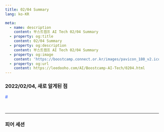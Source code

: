 ```yaml
---
title: 02/04 Summary
lang: ko-KR

meta:
  - name: description
    content: 부스트캠프 AI Tech 02/04 Summary
  - property: og:title
    content: 02/04 Summary
  - property: og:description
    content: 부스트캠프 AI Tech 02/04 Summary
  - property: og:image
    content: 'https://boostcamp.connect.or.kr/images/pavicon_180_v2.ico'
  - property: og:url
    content: https://leedooho.com/AI/Boostcamp-AI-Tech/0204.html
---
```


### 2022/02/04, 새로 알게된 점

<p class="tags">#</p>


<br>

<hr>

### 피어 세션


<br>

<br>

<br>

<style scoped>
.tags { color: #2454ff; }
a { color: #2454ff; }
</style>